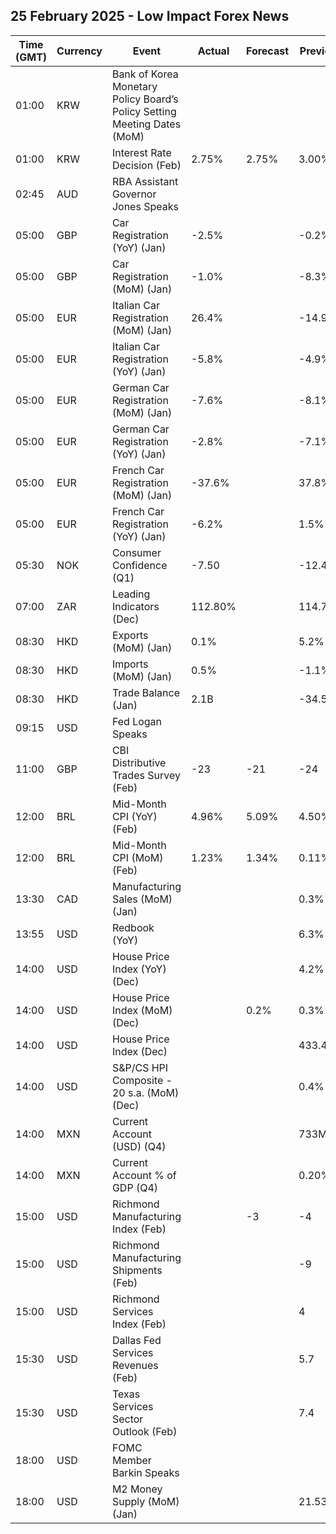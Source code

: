 ## 25 February 2025 - Low Impact Forex News

| Time (GMT) | Currency | Event | Actual | Forecast | Previous |
|------|----------|-------|--------|----------|----------|
| 01:00 | KRW | Bank of Korea Monetary Policy Board’s Policy Setting Meeting Dates (MoM) |  |  |  |
| 01:00 | KRW | Interest Rate Decision (Feb) | 2.75% | 2.75% | 3.00% |
| 02:45 | AUD | RBA Assistant Governor Jones Speaks |  |  |  |
| 05:00 | GBP | Car Registration (YoY) (Jan) | -2.5% |  | -0.2% |
| 05:00 | GBP | Car Registration (MoM) (Jan) | -1.0% |  | -8.3% |
| 05:00 | EUR | Italian Car Registration (MoM) (Jan) | 26.4% |  | -14.9% |
| 05:00 | EUR | Italian Car Registration (YoY) (Jan) | -5.8% |  | -4.9% |
| 05:00 | EUR | German Car Registration (MoM) (Jan) | -7.6% |  | -8.1% |
| 05:00 | EUR | German Car Registration (YoY) (Jan) | -2.8% |  | -7.1% |
| 05:00 | EUR | French Car Registration (MoM) (Jan) | -37.6% |  | 37.8% |
| 05:00 | EUR | French Car Registration (YoY) (Jan) | -6.2% |  | 1.5% |
| 05:30 | NOK | Consumer Confidence (Q1) | -7.50 |  | -12.40 |
| 07:00 | ZAR | Leading Indicators (Dec) | 112.80% |  | 114.70% |
| 08:30 | HKD | Exports (MoM) (Jan) | 0.1% |  | 5.2% |
| 08:30 | HKD | Imports (MoM) (Jan) | 0.5% |  | -1.1% |
| 08:30 | HKD | Trade Balance (Jan) | 2.1B |  | -34.5B |
| 09:15 | USD | Fed Logan Speaks |  |  |  |
| 11:00 | GBP | CBI Distributive Trades Survey (Feb) | -23 | -21 | -24 |
| 12:00 | BRL | Mid-Month CPI (YoY) (Feb) | 4.96% | 5.09% | 4.50% |
| 12:00 | BRL | Mid-Month CPI (MoM) (Feb) | 1.23% | 1.34% | 0.11% |
| 13:30 | CAD | Manufacturing Sales (MoM) (Jan) |  |  | 0.3% |
| 13:55 | USD | Redbook (YoY) |  |  | 6.3% |
| 14:00 | USD | House Price Index (YoY) (Dec) |  |  | 4.2% |
| 14:00 | USD | House Price Index (MoM) (Dec) |  | 0.2% | 0.3% |
| 14:00 | USD | House Price Index (Dec) |  |  | 433.4 |
| 14:00 | USD | S&P/CS HPI Composite - 20 s.a. (MoM) (Dec) |  |  | 0.4% |
| 14:00 | MXN | Current Account (USD) (Q4) |  |  | 733M |
| 14:00 | MXN | Current Account % of GDP (Q4) |  |  | 0.20% |
| 15:00 | USD | Richmond Manufacturing Index (Feb) |  | -3 | -4 |
| 15:00 | USD | Richmond Manufacturing Shipments (Feb) |  |  | -9 |
| 15:00 | USD | Richmond Services Index (Feb) |  |  | 4 |
| 15:30 | USD | Dallas Fed Services Revenues (Feb) |  |  | 5.7 |
| 15:30 | USD | Texas Services Sector Outlook (Feb) |  |  | 7.4 |
| 18:00 | USD | FOMC Member Barkin Speaks |  |  |  |
| 18:00 | USD | M2 Money Supply (MoM) (Jan) |  |  | 21.53T |
